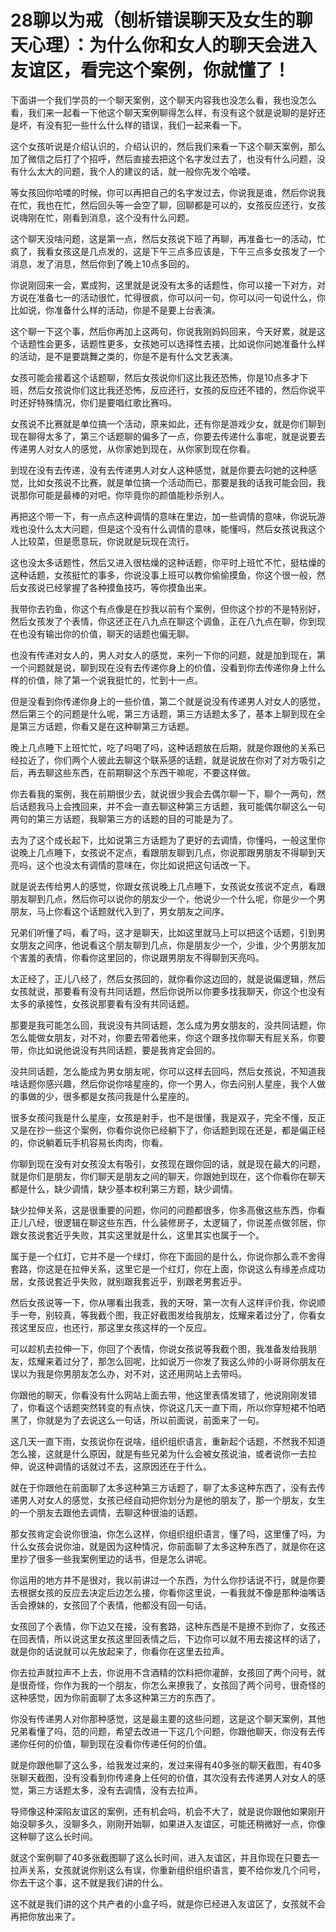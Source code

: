# 28聊以为戒（刨析错误聊天及女生的聊天心理）：为什么你和女人的聊天会进入友谊区，看完这个案例，你就懂了！

下面讲一个我们学员的一个聊天案例，这个聊天内容我也没怎么看，我也没怎么看，我们来一起看一下他这个聊天案例聊得怎么样，有没有这个就是说聊的是好还是坏，有没有犯一些什么什么样的错误，我们一起来看一下。

这个女孩听说是介绍认识的，介绍认识的，然后我们来看一下这个聊天案例，那么加了微信之后打了个招呼，然后直接去把这个名字发过去了，也没有什么问题，没有什么太大的问题，我个人的建议的话，就一般你先发个哈喽。

等女孩回你哈喽的时候，你可以再把自己的名字发过去，你说我是谁，然后你说我在忙，我也在忙，然后回头等一会空了聊，回聊都是可以的，女孩反应还行，女孩说嗨刚在忙，刚看到消息，这个没有什么问题。

这个聊天没啥问题，这是第一点，然后女孩说下班了再聊，再准备七一的活动，忙疯了，我看女孩这是几点发的，这是下午三点多应该是，下午三点多女孩发了一个消息，发了消息，然后你到了晚上10点多回的。

你说刚回来一会，累成狗，这里就是说没有太多的话题性，你可以接一下对方，对方说在准备七一的活动很忙，忙得很疯，你可以问一句，你可以问一句说什么，你比如说，你准备什么样的活动，你是不是要上台表演。

这个聊一下这个事，然后你再加上这两句，你说我刚妈妈回来，今天好累，就是这个话题性会更多，话题性更多，女孩她可以选择性去接，比如说你问她准备什么样的活动，是不是要跳舞之类的，你是不是有什么文艺表演。

女孩可能会接着这个话题聊，然后女孩说你们这比我还恐怖，你是10点多才下班，然后女孩说你们这比我还恐怖，反应还行，女孩的反应还不错的，然后你说平时还好特殊情况，你们是要唱红歌比赛吗。

女孩说不比赛就是单位搞一个活动，原来如此，还有你是游戏少女，就是你们聊到现在聊得太多了，第三个话题聊的偏多了一点，你要去传递什么事呢，就是说要去传递男人对女人的感觉，从你家她到现在，从你家到现在你看。

到现在没有去传递，没有去传递男人对女人这种感觉，就是你要去叼她的这种感觉，比如女孩说不比赛，就是单位搞一个活动而已，那要是我的话我可能会回，我说那你可能是最棒的对吧，你毕竟你的颜值能秒杀别人。

再把这个带一下，有一点点这种调情的意味在里边，加一些调情的意味，你说玩游戏也没什么太大问题，但是这个没有什么调情的意味，能懂吗，然后女孩说我这个人比较菜，但是愿意玩，你说就是玩现在流行。

这也没太多话题性，然后又进入很枯燥的这种话题，你平时上班忙不忙，挺枯燥的这种话题，女孩挺忙的事多，你说没事上班可以教你偷偷摸鱼，你这个很一般，然后女孩说已经掌握了各种摸鱼技巧，等你摸鱼出来。

我带你去钓鱼，你这个有点像是在抄我以前有个案例，但你这个抄的不是特别好，然后女孩发了个表情，你这还正在八九点在聊这个调鱼，正在八九点在聊，你到现在也没有输出你的价值，聊天的话题也偏无聊。

也没有传递对女人的，男人对女人的感觉，来列一下你的问题，就是加到现在，第一个问题就是说，聊到现在没有去传递你身上的价值，没看到你去传递你身上什么样的价值，除了第一个说我挺忙的，忙到十一点。

但是没看到你传递你身上的一些价值，第二个就是说没有传递男人对女人的感觉，然后第三个的问题是什么呢，第三方话题，第三方话题太多了，基本上聊到现在全是第三方话题，你看又是在这种聊第三方话题。

晚上几点睡下上班忙忙，吃了吗喝了吗，这种话题放在后期，就是你跟他的关系已经拉近了，你们两个人彼此去聊这个联系感的话题，就是说放在你对了对方吸引之后，再去聊这些东西，在前期聊这个东西干嘛呢，不要这样做。

你去看我的案例，我在前期很少去，就说很少我会去偶尔聊一下，聊个一两句，然后话题我马上会拽回来，并不会一直去聊这种第三方话题，我可能偶尔聊这么一句两句的第三方话题，我聊第三方的话题的目的可能是为了。

去为了这个成长起下，比如说第三方话题为了更好的去调情，你懂吗，一般这里你说晚上几点睡下，女孩说不定点，看跟朋友聊到几点，你说那跟男朋友不得聊到天亮吗，这个也没太有调情的意味在，你比如说把这句话改一下。

就是说去传给男人的感觉，你跟女孩说晚上几点睡下，女孩说女孩说不定点，看跟朋友聊到几点，然后你可以说你的朋友少一个，他说少一个什么呢，你是少一个男朋友，马上你看这个话题就代入到了，男女朋友之间序。

兄弟们听懂了吗，看了吗，这才是聊天，比如这里就马上可以把这个话题，引到男女朋友之间序，他说看这个朋友聊到几点，你是朋友少一个，少谁，少个男朋友加个害羞的表情，你看你这里回的，你说跟男朋友不得聊到天亮吗。

太正经了，正儿八经了，然后女孩回的，就你看你这边回的，就是说偏逻辑，然后女孩就说，那要看有没有共同话题，然后你说所以你要多找我聊天，你这个也没有太多的承接性，女孩说那要看有没有共同话题。

那要是我可能怎么回，我说没有共同话题，怎么成为男女朋友的，没共同话题，你怎么能做女朋友，对不对，你要去带着他来，你这个跟多找你聊天有屁关系，你要带，你比如说他说没有共同话题，要是我肯定会回的。

没共同话题，怎么能成为男女朋友呢，你可以这样去回吗，然后女孩说，不知道我啥话题你感兴趣，然后你说你啥星座的，你一个男人，你去问别人星座，我个人做的事做的少，很多都是女孩问我是什么星座的。

很多女孩问我是什么星座，女孩是射手，也不是很懂，我是双子，完全不懂，反正又是在抄一些这个案例，你看你说你已经躺下了，你话题到现在还是，都是偏正经的，你说躺着玩手机容易长肉肉，你看。

你聊到现在没有对女孩没太有吸引，女孩现在跟你回的话，就是现在最大的问题，就是你们是朋友，你们聊天是朋友之间的聊天，你跟她到现在，这个你看你在聊天都是什么，缺少调情，缺少基本权利第三方题，缺少调情。

缺少拉伸关系，这是很重要的问题，你问的问题都很多，你多高傲这些东西，你看正儿八经，很逻辑在聊这些东西，什么装修房子，太逻辑了，你说差点做邻居，你跟女孩说套近乎失败，其实这里就是什么，这里其实也属于一个。

属于是一个红灯，它并不是一个绿灯，你在下面回的是什么，你说你那么乖不舍得套路，你这是在拉伸关系，这里它是一个红灯，你在上面，你说这么有缘差点成功居，女孩说套近乎失败，就别跟我套近乎，别跟老男套近乎。

然后女孩说等一下，你从哪看出我乖，我的天呀，第一次有人这样评价我，你说顺手一夸，别较真，等我截个图，我正好截图发给我朋友，炫耀来着过分了，你看女孩这里反应，也还行，那这里女孩这样的一个反应。

可以趁机去拉伸一下，你回了个表情，你说女孩说等我截个图，我准备发给我朋友，炫耀来着过分了，那怎么回呢，比如说万一你发了我这么帅的小哥哥你朋友在误以为我是你男朋友怎么办，对不对，这还用网站上去带吗。

你跟他的聊天，你看没有什么网站上面去带，他这里表情发错了，他说刚刚发错了，你看这个话题突然转变的有点快，你说这几天一直下雨，所以你穿短裙不怕晒黑了，你就是为了去说这么一句话，所以前面说，前面来了一句。

这几天一直下雨，女孩说你在说啥，组织组织语言，重新起个话题，不然我不知道怎么接，这就是什么原因，就是有些兄弟为什么会被女孩说油，或者说你一去拉伸，说这种调情的话就过不去，这原因还在于什么。

就在于你跟他在前面聊了太多这种第三方话题了，聊了太多这种东西了，没有去传递男人对女人的感觉，女孩已经自动把你划分为是他的朋友了，那一个朋友，女生的一个朋友去跟他去调情，去聊这种很油的话题。

那女孩肯定会说你很油，你怎么这样，你组织组织语言，懂了吗，这里懂了吗，为什么女孩会说你油，就是因为这种情况，你前面聊了太多这种东西了，就是你在这里抄了很多一些我案例里边的话书，但是怎么讲呢。

你运用的地方并不是很对，我以前讲过一个东西，为什么你抄话说不行，就是你要去根据女孩的反应去决定后边怎么接，你看你这里说，一看我就不像是那种油嘴话舌会撩妹的，女孩回了个表情，他都没有回一句话。

女孩回了个表情，你下边又在接，没有套路，这种东西是不是撩不到你了，女孩还在回表情，所以说这里女孩这里回表情之后，下边你可以就不用去接这样的话了，就是你的话说就可以先放起来了，你看你在这里去拉声。

你去拉声就拉声不上去，你说用不含酒精的饮料把你灌醉，女孩回了两个问号，就是很奇怪，你作为我的一个朋友，你怎么来撩我了，女孩回了两个问号，很奇怪的这种感觉，因为你前面聊了太多这种第三方的东西了。

你没有传递男人对你那种感觉，这是最主要的这些问题，这是这个聊天案例，其他兄弟看懂了吗，范的问题，希望去改进一下这几个问题，你跟他聊天，你没有去传递你任何的价值，聊到现在没看你传递任何的价值。

就是你跟他聊了这么多，给我发过来的，发过来得有40多张的聊天截图，有40多张聊天截图，没有没看到你传递身上任何的价值，其次没有去传递男人对女人的感觉，第三方话题太多，没有去调情，没有去拉声。

导师像这种深陷友谊区的案例，还有机会吗，机会不大了，就是说你跟他如果刚开始没聊多久，没聊多久，刚刚开始聊，如果进入友谊区，可能还稍微好一点，你像这种聊了这么长时间。

就这个案例聊了40多张截图聊了这么长时间，进入友谊区，并且你现在只要去一拉声关系，女孩就说你别这么有误，你重新组织组织语言，要不给你发几个问号，你去干这个事，这不就是我们讲的什么。

这不就是我们讲的这个共产者的小盒子吗，就是你已经进入友谊区了，女孩就不会再把你放出来了。